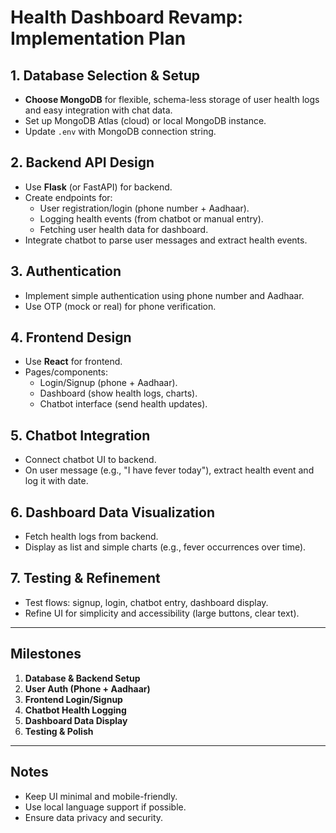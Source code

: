 # Health Dashboard Revamp: Implementation Plan

## 1. Database Selection & Setup
- **Choose MongoDB** for flexible, schema-less storage of user health logs and easy integration with chat data.
- Set up MongoDB Atlas (cloud) or local MongoDB instance.
- Update `.env` with MongoDB connection string.

## 2. Backend API Design
- Use **Flask** (or FastAPI) for backend.
- Create endpoints for:
  - User registration/login (phone number + Aadhaar).
  - Logging health events (from chatbot or manual entry).
  - Fetching user health data for dashboard.
- Integrate chatbot to parse user messages and extract health events.

## 3. Authentication
- Implement simple authentication using phone number and Aadhaar.
- Use OTP (mock or real) for phone verification.

## 4. Frontend Design
- Use **React** for frontend.
- Pages/components:
  - Login/Signup (phone + Aadhaar).
  - Dashboard (show health logs, charts).
  - Chatbot interface (send health updates).

## 5. Chatbot Integration
- Connect chatbot UI to backend.
- On user message (e.g., "I have fever today"), extract health event and log it with date.

## 6. Dashboard Data Visualization
- Fetch health logs from backend.
- Display as list and simple charts (e.g., fever occurrences over time).

## 7. Testing & Refinement
- Test flows: signup, login, chatbot entry, dashboard display.
- Refine UI for simplicity and accessibility (large buttons, clear text).

---

## Milestones

1. **Database & Backend Setup**
2. **User Auth (Phone + Aadhaar)**
3. **Frontend Login/Signup**
4. **Chatbot Health Logging**
5. **Dashboard Data Display**
6. **Testing & Polish**

---

## Notes

- Keep UI minimal and mobile-friendly.
- Use local language support if possible.
- Ensure data privacy and security.
